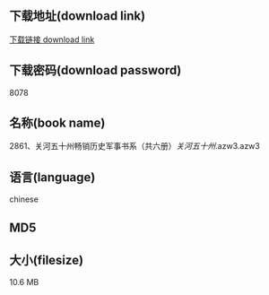 ## 下载地址(download link)
[下载链接 download link](https://voluble-croquembouche-d321dc.netlify.app/?s=2861%E3%80%81%E5%85%B3%E6%B2%B3%E4%BA%94%E5%8D%81%E5%B7%9E%E7%95%85%E9%94%80%E5%8E%86%E5%8F%B2%E5%86%9B%E4%BA%8B%E4%B9%A6%E7%B3%BB%EF%BC%88%E5%85%B1%E5%85%AD%E5%86%8C%EF%BC%89_%E5%85%B3%E6%B2%B3%E4%BA%94%E5%8D%81%E5%B7%9E_.azw3)

## 下载密码(download password)
8078

## 名称(book name)
2861、关河五十州畅销历史军事书系（共六册）_关河五十州_.azw3.azw3

## 语言(language)
chinese

## MD5


## 大小(filesize)
10.6 MB
